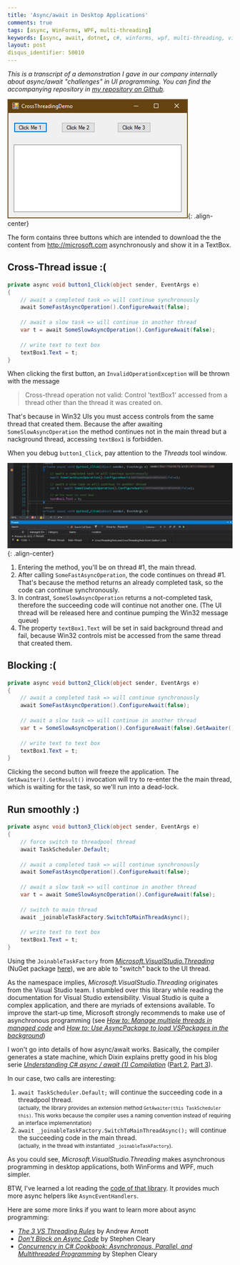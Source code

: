 ```yaml
---
title: 'Async/await in Desktop Applications'
comments: true
tags: [async, WinForms, WPF, multi-threading]
keywords: [async, await, dotnet, c#, winforms, wpf, multi-threading, visual studio]
layout: post
disqus_identifier: 50010
---
```


_This is a transcript of a demonstration I gave in our company internally
about async/await "challenges" in UI programming. You can find the accompanying
repository in [my repository on Github](https://github.com/thoemmi/CrossThreadingTests)._

![Demo App](/files/archive/async-await-winforms-app.png "Demo App"){: .align-center}

The form contains three buttons which are intended to download the
the content from <http://microsoft.com> asynchronously and show it
in a TextBox.

## Cross-Thread issue :(

```csharp
private async void button1_Click(object sender, EventArgs e)
{
    // await a completed task => will continue synchronously
    await SomeFastAsyncOperation().ConfigureAwait(false);

    // await a slow task => will continue in another thread
    var t = await SomeSlowAsyncOperation().ConfigureAwait(false);

    // write text to text box
    textBox1.Text = t;
}
```

When clicking the first button, an `InvalidOperationException` will
be thrown with the message

> Cross-thread operation not valid: Control 'textBox1' accessed from a
> thread other than the thread it was created on.

That's because in Win32 UIs you must access controls from the same thread
that created them. Because the after awaiting `SomeSlowAsyncOperation`
the method continues not in the main thread but a nackground thread,
accessing `textBox1` is forbidden.

When you debug `button1_Click`, pay attention to the *Threads* tool window.

![Debugger](/files/archive/async-await-debugger.png "Debugger Thread Toolwindow"){: .align-center}

1. Entering the method, you'll be on thread #1, the main thread.
2. After calling `SomeFastAsyncOperation`, the code continues on thread #1.
   That's because the method returns an already completed task, so the code
   can continue synchronously.
3. In contrast, `SomeSlowAsyncOperation` returns a not-completed task,
   therefore the succeeding code will continue not another one. (The UI thread
   will be released here and continue pumping the Win32 message queue)
4. The property `textBox1.Text` will be set in said background thread and
   fail, because Win32 controls mist be accessed from the same thread that
   created them.

## Blocking :(

```csharp
private async void button2_Click(object sender, EventArgs e)
{
    // await a completed task => will continue synchronously
    await SomeFastAsyncOperation().ConfigureAwait(false);

    // await a slow task => will continue in another thread
    var t = SomeSlowAsyncOperation().ConfigureAwait(false).GetAwaiter().GetResult();

    // write text to text box
    textBox1.Text = t;
}
```

Clicking the second button will freeze the application. The
`GetAwaiter().GetResult()` invocation will try to re-enter the
the main thread, which is waiting for the task, so we'll run into a dead-lock.

## Run smoothly :)

```csharp
private async void button3_Click(object sender, EventArgs e)
{
    // force switch to threadpool thread
    await TaskScheduler.Default;

    // await a completed task => will continue synchronously
    await SomeFastAsyncOperation().ConfigureAwait(false);

    // await a slow task => will continue in another thread
    var t = await SomeSlowAsyncOperation().ConfigureAwait(false);

    // switch to main thread
    await _joinableTaskFactory.SwitchToMainThreadAsync();

    // write text to text box
    textBox1.Text = t;
}
```

Using the `JoinableTaskFactory` from [_Microsoft.VisualStudio.Threading_](https://github.com/Microsoft/vs-threading)
(NuGet package [here](https://nuget.org/packages/Microsoft.VisualStudio.Threading)),
we are able to "switch" back to the UI thread.

As the namespace implies, _Microsoft.VisualStudio.Threading_ originates from
the Visual Studio team. I stumbled over this library while reading the documentation
for Visual Studio extensibility. Visual Studio is quite a complex application, and
there are myriads of extensions available. To improve the start-up time, Microsoft
strongly recommends to make use of asynchronous programming (see
[_How to: Manage multiple threads in managed code_](https://docs.microsoft.com/en-us/visualstudio/extensibility/managing-multiple-threads-in-managed-code?view=vs-2017)
and [_How to: Use AsyncPackage to load VSPackages in the background_](https://docs.microsoft.com/en-us/visualstudio/extensibility/how-to-use-asyncpackage-to-load-vspackages-in-the-background?view=vs-2017))

I won't go into details of how async/await works. Basically, the compiler generates
a state machine, which Dixin explains pretty good in his blog serie
[_Understanding C# async / await (1) Compilation_](https://weblogs.asp.net/dixin/understanding-c-sharp-async-await-1-compilation)
([Part 2](https://weblogs.asp.net/dixin/understanding-c-sharp-async-await-2-awaitable-awaiter-pattern),
[Part 3](https://weblogs.asp.net/dixin/understanding-c-sharp-async-await-3-runtime-context)).

In our case, two calls are interesting:

1. `await TaskScheduler.Default;` will continue the succeeding code in a threadpool thread.<br>
   <small>(actually, the library provides an extension method `GetAwaiter(this TaskScheduler this)`.
   This works because the compiler uses a naming convention instead of requiring an interface implemenntation)</small>
2. `await _joinableTaskFactory.SwitchToMainThreadAsync();` will continue the succeeding code in the
   main thread.<br>
   <small>(actually, in the thread with instantiated `_joinableTaskFactory`).</small>

As you could see, _Microsoft.VisualStudio.Threading_ makes asynchronous programming
in desktop applications, both WinForms and WPF, much simpler.

BTW, I've learned a lot reading the [code of that library](https://github.com/Microsoft/vs-threading). It provides
much more async helpers like `AsyncEventHandlers`.

Here are some more links if you want to learn more about async programming:

* [_The 3 VS Threading Rules_](https://www.slideshare.net/aarnott/the-3-vs-threading-rules) by Andrew Arnott
* [_Don't Block on Async Code_](https://blog.stephencleary.com/2012/07/dont-block-on-async-code.html) by Stephen Cleary
* [_Concurrency in C# Cookbook: Asynchronous, Parallel, and Multithreaded Programming_](https://lesen.amazon.de/kp/embed?asin=B00KCY2CB4&preview=newtab&linkCode=kpe&ref_=cm_sw_r_kb_dp_WWQtCbZETE973) by Stephen Cleary
